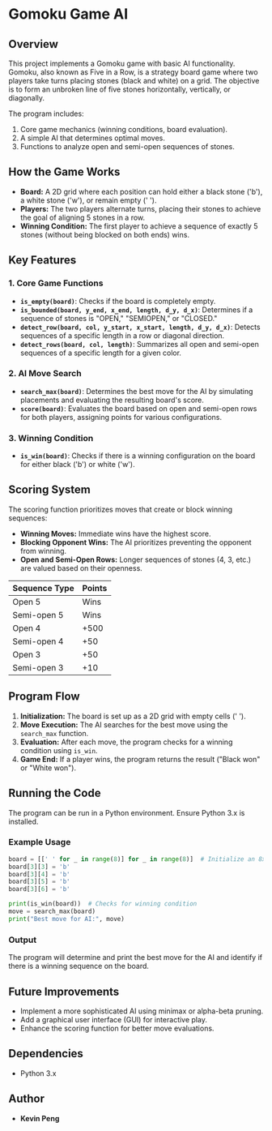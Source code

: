 # Gomoku Game AI

## Overview

This project implements a Gomoku game with basic AI functionality. Gomoku, also known as Five in a Row, is a strategy board game where two players take turns placing stones (black and white) on a grid. The objective is to form an unbroken line of five stones horizontally, vertically, or diagonally.

The program includes:

1. Core game mechanics (winning conditions, board evaluation).
2. A simple AI that determines optimal moves.
3. Functions to analyze open and semi-open sequences of stones.

## How the Game Works

- **Board:** A 2D grid where each position can hold either a black stone ('b'), a white stone ('w'), or remain empty (' ').
- **Players:** The two players alternate turns, placing their stones to achieve the goal of aligning 5 stones in a row.
- **Winning Condition:** The first player to achieve a sequence of exactly 5 stones (without being blocked on both ends) wins.

## Key Features

### 1. Core Game Functions

- **`is_empty(board)`**: Checks if the board is completely empty.
- **`is_bounded(board, y_end, x_end, length, d_y, d_x)`**: Determines if a sequence of stones is "OPEN," "SEMIOPEN," or "CLOSED."
- **`detect_row(board, col, y_start, x_start, length, d_y, d_x)`**: Detects sequences of a specific length in a row or diagonal direction.
- **`detect_rows(board, col, length)`**: Summarizes all open and semi-open sequences of a specific length for a given color.

### 2. AI Move Search

- **`search_max(board)`**: Determines the best move for the AI by simulating placements and evaluating the resulting board's score.
- **`score(board)`**: Evaluates the board based on open and semi-open rows for both players, assigning points for various configurations.

### 3. Winning Condition

- **`is_win(board)`**: Checks if there is a winning configuration on the board for either black ('b') or white ('w').

## Scoring System

The scoring function prioritizes moves that create or block winning sequences:

- **Winning Moves:** Immediate wins have the highest score.
- **Blocking Opponent Wins:** The AI prioritizes preventing the opponent from winning.
- **Open and Semi-Open Rows:** Longer sequences of stones (4, 3, etc.) are valued based on their openness.

| Sequence Type | Points |
| ------------- | ------ |
| Open 5        | Wins   |
| Semi-open 5   | Wins   |
| Open 4        | +500   |
| Semi-open 4   | +50    |
| Open 3        | +50    |
| Semi-open 3   | +10    |

## Program Flow

1. **Initialization:** The board is set up as a 2D grid with empty cells (' ').
2. **Move Execution:** The AI searches for the best move using the `search_max` function.
3. **Evaluation:** After each move, the program checks for a winning condition using `is_win`.
4. **Game End:** If a player wins, the program returns the result ("Black won" or "White won").

## Running the Code

The program can be run in a Python environment. Ensure Python 3.x is installed.

### Example Usage

```python
board = [[' ' for _ in range(8)] for _ in range(8)]  # Initialize an 8x8 board
board[3][3] = 'b'
board[3][4] = 'b'
board[3][5] = 'b'
board[3][6] = 'b'

print(is_win(board))  # Checks for winning condition
move = search_max(board)
print("Best move for AI:", move)
```

### Output

The program will determine and print the best move for the AI and identify if there is a winning sequence on the board.

## Future Improvements

- Implement a more sophisticated AI using minimax or alpha-beta pruning.
- Add a graphical user interface (GUI) for interactive play.
- Enhance the scoring function for better move evaluations.

## Dependencies

- Python 3.x

## Author

- **Kevin Peng**

